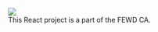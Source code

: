 ![](https://drive.google.com/uc?export=view&id=1tEXMRxM41jsjTuRFIVlPbg8OcbnYHXMp)                        
This React project is a part of the FEWD CA.
